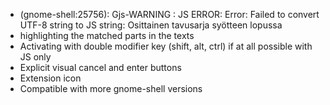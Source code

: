* (gnome-shell:25756): Gjs-WARNING : JS ERROR: Error: Failed to convert UTF-8 string to JS string: Osittainen tavusarja syötteen lopussa
* highlighting the matched parts in the texts
* Activating with double modifier key (shift, alt, ctrl) if at all possible with JS only
* Explicit visual cancel and enter buttons
* Extension icon
* Compatible with more gnome-shell versions
